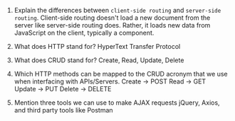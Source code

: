 1.  Explain the differences between `client-side routing` and `server-side routing`.
Client-side routing doesn't load a new document from the server like server-side routing does. Rather, it loads new data from JavaScript on the client, typically a component.

2.  What does HTTP stand for?
HyperText Transfer Protocol

3.  What does CRUD stand for?
Create, Read, Update, Delete

4.  Which HTTP methods can be mapped to the CRUD acronym that we use when interfacing with APIs/Servers.
Create -> POST
Read -> GET
Update -> PUT
Delete -> DELETE

5.  Mention three tools we can use to make AJAX requests
jQuery, Axios, and third party tools like Postman
